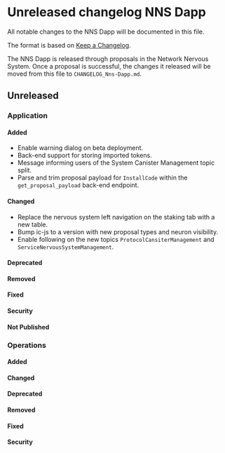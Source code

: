 
# Unreleased changelog NNS Dapp

All notable changes to the NNS Dapp will be documented in this file.

The format is based on [Keep a Changelog](https://keepachangelog.com/en/1.0.0/).

The NNS Dapp is released through proposals in the Network Nervous System. Once a
proposal is successful, the changes it released will be moved from this file to
`CHANGELOG_Nns-Dapp.md`.

## Unreleased

### Application

#### Added

* Enable warning dialog on beta deployment.
* Back-end support for storing imported tokens.
* Message informing users of the System Canister Management topic split.
* Parse and trim proposal payload for `InstallCode` within the `get_proposal_payload` back-end endpoint.

#### Changed

* Replace the nervous system left navigation on the staking tab with a new table.
* Bump ic-js to a version with new proposal types and neuron visibility.
* Enable following on the new topics `ProtocolCansiterManagement` and `ServiceNervousSystemManagement`.

#### Deprecated

#### Removed

#### Fixed

#### Security

#### Not Published

### Operations

#### Added

#### Changed

#### Deprecated

#### Removed

#### Fixed

#### Security
